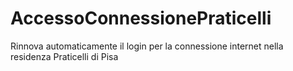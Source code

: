 # AccessoConnessionePraticelli
Rinnova automaticamente il login per la connessione internet nella residenza Praticelli di Pisa
